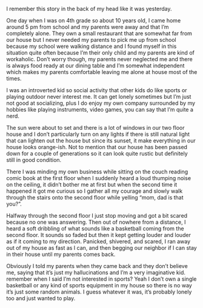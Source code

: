 I remember this story in the back of my head like it was yesterday. 

One day when I was on 4th grade so about 10 years old, I came home around 5 pm from school and my parents were away and that I’m completely alone. They own a small restaurant that are somewhat far from our house but I never needed my parents to pick me up from school because my school were walking distance and I found myself in this situation quite often because I’m their only child and my parents are kind of workaholic. Don’t worry though, my parents never neglected me and there is always food ready at our dining table and I’m somewhat independent which makes my parents comfortable leaving me alone at house most of the times.

I was an introverted kid so social activity that other kids do like sports or playing outdoor never interest me.
It can get lonely sometimes but I’m just not good at socializing, plus I do enjoy my own company surrounded by my hobbies like playing instruments, video games, you can say that I’m quite a nerd.

The sun were about to set and there is a lot of windows in our two floor house and I don’t particularly turn on any lights if there is still natural light that can lighten out the house but since its sunset, it make everything in our house looks orange-ish. Not to mention that our house has been passed down for a couple of generations so it can look quite rustic but definitely still in good condition.

There I was minding my own business while sitting on the couch reading comic book at the first floor when I suddenly heard a loud thumping noise on the ceiling, it didn’t bother me at first but when the second time it happened it got me curious so I gather all my courage and slowly walk through the stairs onto the second floor while yelling “mom, dad is that you?”.

Halfway through the second floor I just stop moving and got a bit scared because no one was answering.
Then out of nowhere from a distance, I heard a soft dribbling of what sounds like a basketball coming from the second floor.
It sounds so faded but then it kept getting louder and louder as if it coming to my direction.
Panicked, shivered, and scared, I ran away out of my house as fast as I can, and then begging our neighbor if I can stay in their house until my parents comes back.

Obviously I told my parents when they came back and they don’t believe me, saying that it’s just my hallucinations and I’m a very imaginative kid. remember when I said I’m not interested in sports? Yeah I don’t own a single basketball or any kind of sports equipment in my house so there is no way it’s just some random animals.
I guess whatever it was, it’s probably lonely too and just wanted to play.